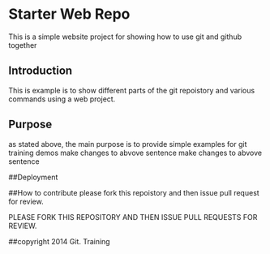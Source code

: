 # Starter Web Repo

This is a simple website project for showing how to use git and github together


## Introduction

This is example is to show different parts of the git repoistory and various commands using a web project.
## Purpose

as stated above, the main purpose is to provide simple examples for git training demos
make changes to abvove sentence 
make changes to abvove sentence 

##Deployment




##How to contribute
please fork this repoistory and then issue pull request for review.

PLEASE FORK THIS REPOSITORY AND THEN ISSUE PULL REQUESTS FOR REVIEW.

##copyright
2014 Git. Training

